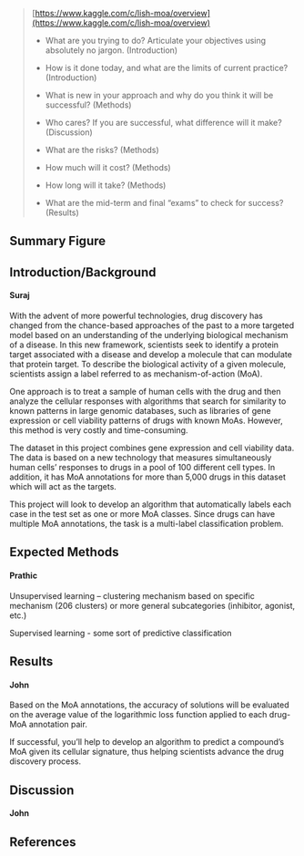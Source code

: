  

> [https://www.kaggle.com/c/lish-moa/overview](https://www.kaggle.com/c/lish-moa/overview)
> 
> - What are you trying to do? Articulate your objectives using absolutely no jargon. (Introduction)  
> 
> - How is it done today, and what are the limits of current practice? (Introduction)  
> 
> - What is new in your approach and why do you think it will be successful? (Methods)  
> 
> - Who cares? If you are successful, what difference will it make? (Discussion)  
> 
> - What are the risks? (Methods)  
> 
> - How much will it cost? (Methods)  
> 
> - How long will it take? (Methods)  
> 
> - What are the mid-term and final “exams” to check for success? (Results)

## Summary Figure 

## Introduction/Background
#### Suraj 

With the advent of more powerful technologies, drug discovery has changed from the chance-based approaches of the past to a more targeted model based on an understanding of the underlying biological mechanism of a disease. In this new framework, scientists seek to identify a protein target associated with a disease and develop a molecule that can modulate that protein target. To describe the biological activity of a given molecule, scientists assign a label referred to as mechanism-of-action (MoA). 

One approach is to treat a sample of human cells with the drug and then analyze the cellular responses with algorithms that search for similarity to known patterns in large genomic databases, such as libraries of gene expression or cell viability patterns of drugs with known MoAs. However, this method is very costly and time-consuming. 

The dataset in this project combines gene expression and cell viability data. The data is based on a new technology that measures simultaneously human cells’ responses to drugs in a pool of 100 different cell types. In addition, it has MoA annotations for more than 5,000 drugs in this dataset which will act as the targets. 

This project will look to develop an algorithm that automatically labels each case in the test set as one or more MoA classes. Since drugs can have multiple MoA annotations, the task is a multi-label classification problem. 

## Expected Methods
#### Prathic 

Unsupervised learning – clustering mechanism based on specific mechanism (206 clusters) or more general subcategories (inhibitor, agonist, etc.) 

Supervised learning - some sort of predictive classification  

## Results
#### John 

Based on the MoA annotations, the accuracy of solutions will be evaluated on the average value of the logarithmic loss function applied to each drug-MoA annotation pair. 

If successful, you’ll help to develop an algorithm to predict a compound’s MoA given its cellular signature, thus helping scientists advance the drug discovery process. 

## Discussion
#### John 

## References 


<!--
Here is a cheat sheet

# Header 1
## Header 2
### Header 3
#### Header 4

- Bulleted
- List

1. Numbered
2. List

**Bold** and _Italic_ and `Code` text

```
code
block
```

[Link](url) and ![Image](src)

-->
